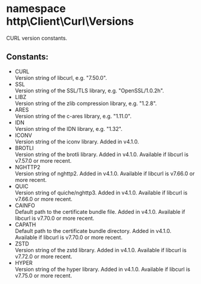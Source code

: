 # namespace http\Client\Curl\Versions

CURL version constants.

## Constants:

* CURL  
  Version string of libcurl, e.g. "7.50.0".
* SSL  
  Version string of the SSL/TLS library, e.g. "OpenSSL/1.0.2h".
* LIBZ  
  Version string of the zlib compression library, e.g. "1.2.8".
* ARES  
  Version string of the c-ares library, e.g. "1.11.0".
* IDN  
  Version string of the IDN library, e.g. "1.32".
* ICONV  
  Version string of the iconv library. Added in v4.1.0.
* BROTLI  
  Version string of the brotli library. Added in v4.1.0. Available if libcurl is v7.57.0 or more recent.
* NGHTTP2  
  Version string of nghttp2. Added in v4.1.0. Available if libcurl is v7.66.0 or more recent.
* QUIC  
  Version string of quiche/nghttp3. Added in v4.1.0. Available if libcurl is v7.66.0 or more recent.
* CAINFO  
  Default path to the certificate bundle file. Added in v4.1.0. Available if libcurl is v7.70.0 or more recent.
* CAPATH  
  Default path to the certificate bundle directory. Added in v4.1.0. Available if libcurl is v7.70.0 or more recent.
* ZSTD  
  Version string of the zstd library. Added in v4.1.0. Available if libcurl is v7.72.0 or more recent.
* HYPER  
  Version string of the hyper library. Added in v4.1.0. Available if libcurl is v7.75.0 or more recent.
